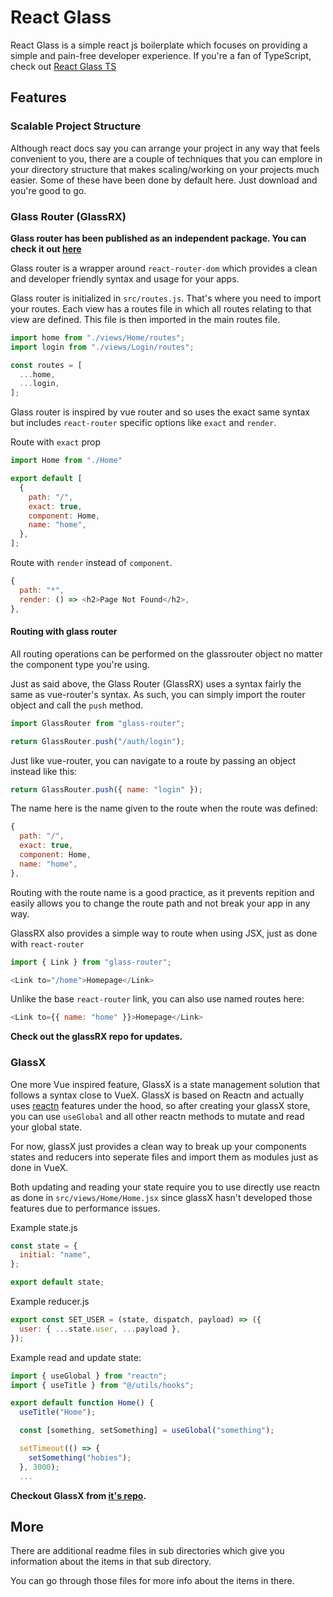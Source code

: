 # React Glass

React Glass is a simple react js boilerplate which focuses on providing a simple and pain-free developer experience. If you're a fan of TypeScript, check out [React Glass TS](https://github.com/darko-mychi/react-glass-ts)

## Features

### Scalable Project Structure

Although react docs say you can arrange your project in any way that feels convenient to you, there are a couple of techniques that you can emplore in your directory structure that makes scaling/working on your projects much easier. Some of these have been done by default here. Just download and you're good to go.

### Glass Router (GlassRX)

**Glass router has been published as an independent package. You can check it out [here](https://github.com/darko-mychi/glass-router)**

Glass router is a wrapper around `react-router-dom` which provides a clean and developer friendly syntax and usage for your apps.

Glass router is initialized in `src/routes.js`. That's where you need to import your routes. Each view has a routes file in which all routes relating to that view are defined. This file is then imported in the main routes file.

```js
import home from "./views/Home/routes";
import login from "./views/Login/routes";

const routes = [
  ...home,
  ...login,
];
```

Glass router is inspired by vue router and so uses the exact same syntax but includes `react-router` specific options like `exact` and `render`.

Route with `exact` prop

```js
import Home from "./Home"

export default [
  {
    path: "/",
    exact: true,
    component: Home,
    name: "home",
  },
];
```

Route with `render` instead of `component`.

```js
{
  path: "*",
  render: () => <h2>Page Not Found</h2>,
},
```

#### Routing with glass router

All routing operations can be performed on the glassrouter object no matter the component type you're using.

Just as said above, the Glass Router (GlassRX) uses a syntax fairly the same as vue-router's syntax. As such, you can simply import the router object and call the `push` method.

```js
import GlassRouter from "glass-router";

return GlassRouter.push("/auth/login");
```

Just like vue-router, you can navigate to a route by passing an object instead like this:

```js
return GlassRouter.push({ name: "login" });
```

The name here is the name given to the route when the route was defined:

```js
{
  path: "/",
  exact: true,
  component: Home,
  name: "home",
},
```

Routing with the route name is a good practice, as it prevents repition and easily allows you to change the route path and not break your app in any way.

GlassRX also provides a simple way to route when using JSX, just as done with `react-router`

```js
import { Link } from "glass-router";

<Link to="/home">Homepage</Link>
```

Unlike the base `react-router` link, you can also use named routes here:

```js
<Link to={{ name: "home" }}>Homepage</Link>
```

**Check out the glassRX repo for updates.**

### GlassX

One more Vue inspired feature, GlassX is a state management solution that follows a syntax close to VueX. GlassX is based on Reactn and actually uses [reactn](https://www.npmjs.com/package/reactn) features under the hood, so after creating your glassX store, you can use `useGlobal` and all other reactn methods to mutate and read your global state.

For now, glassX just provides a clean way to break up your components states and reducers into seperate files and import them as modules just as done in VueX.

Both updating and reading your state require you to use directly use reactn as done in `src/views/Home/Home.jsx` since glassX hasn't developed those features due to performance issues.

Example state.js

```js
const state = {
  initial: "name",
};

export default state;
```

Example reducer.js

```js
export const SET_USER = (state, dispatch, payload) => ({
  user: { ...state.user, ...payload },
});
```

Example read and update state:

```js
import { useGlobal } from "reactn";
import { useTitle } from "@/utils/hooks";

export default function Home() {
  useTitle("Home");

  const [something, setSomething] = useGlobal("something");

  setTimeout(() => {
    setSomething("hobies");
  }, 3000);
  ...
```

**Checkout GlassX from [it's repo](https://github.com/darko-mychi/glassx).**

## More

There are additional readme files in sub directories which give you information about the items in that sub directory.

You can go through those files for more info about the items in there.
